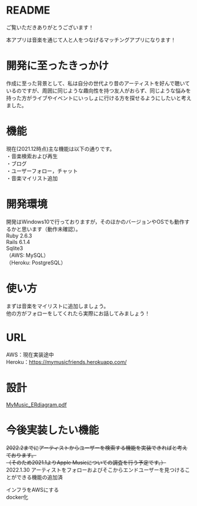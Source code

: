# README

ご覧いただきありがとうございます！

本アプリは音楽を通じて人と人をつなげるマッチングアプリになります！

# 開発に至ったきっかけ
作成に至った背景として、私は自分の世代より昔のアーティストを好んで聴いているのですが、周囲に同じような趣向性を持つ友人がおらず、同じような悩みを持った方がライブやイベントにいっしょに行ける方を探せるようにしたいと考えました。

# 機能

現在(2021.12時点)主な機能は以下の通りです。<br>
・音楽検索および再生<br>
・ブログ<br>
・ユーザーフォロー，チャット<br>
・音楽マイリスト追加<br>

# 開発環境
開発はWindows10で行っておりますが，そのほかのバージョンやOSでも動作するかと思います（動作未確認）。<br>
Ruby 2.6.3<br>
Rails 6.1.4<br>
Sqlite3<br>
（AWS: MySQL）<br>
（Heroku: PostgreSQL）<br>

# 使い方
まずは音楽をマイリストに追加しましょう。<br>
他の方がフォローをしてくれたら実際にお話してみましょう！<br>

# URL
AWS：現在実装途中<br>
Heroku：https://mymusicfriends.herokuapp.com/<br>

# 設計
[MyMusic_ERdiagram.pdf](https://github.com/nabeki1224/MyMusic/files/8045792/MyMusic_ERdiagram.pdf)

# 今後実装したい機能
~~2022.2までにアーティストからユーザーを検索する機能を実装できればと考えております。<br>
（そのため2021.1よりApple Musicについての調査を行う予定です。）~~<br>
2022.1.30 アーティストをフォローおよびそこからエンドユーザーを見つけることができる機能の追加済<br>

インフラをAWSにする<br>
docker化<br>
